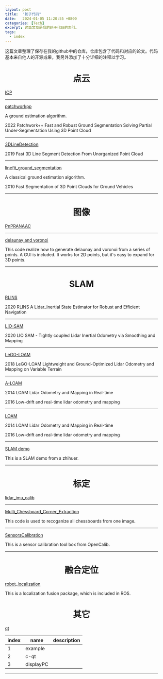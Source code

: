 ```yaml
---
layout: post
title:  "轮子代码"
date:   2024-01-05 11:20:55 +0800
categories: [Tech]
excerpt: 这篇文章是我的轮子代码的索引。
tags:
  - index
---
```


这篇文章整理了保存在我的github中的仓库，仓库包含了代码和对应的论文。代码基本来自他人的开源成果，我另外添加了十分详细的注释以学习。

<!-- #### 示例：

[] *****: 该论文的标签,即所属的领域; 推荐星数(必看->值得一看->可供参考->写了点东西->随便看看) <br/>
发表时间 论文名称<br/>
主要特点<br/> -->


# <center>点云</center>

<!-- `毫米波雷达` `视觉` `融合` `***`

2022 MmWave Radar and Vision Fusion for Object Detection in Autonomous Driving: A Review

毫米波雷达和视觉的融合三种方式以及对应的经典算法

--- -->

[ICP](https://github.com/blue-stone-j/icp)

---
[patchworkpp](https://github.com/blue-stone-j/patchworkpp)

A ground estimation algorithm.  

2022 Patchwork++ Fast and Robust Ground Segmentation Solving Partial Under-Segmentation Using 3D Point Cloud

---

[3DLineDetection](https://github.com/blue-stone-j/3DLineDetection)

2019 Fast 3D Line Segment Detection From Unorganized Point Cloud

---

[linefit_ground_segmentation](https://github.com/blue-stone-j/linefit_ground_segmentation)

A classical ground estimation algorithm.  

2010 Fast Segmentation of 3D Point Clouds for Ground Vehicles

---


# <center>图像</center>

[PnPRANAAC](https://github.com/blue-stone-j/PnPRANAAC)

---

[delaunay and voronoi](https://github.com/blue-stone-j/delaunay)

This code realize how to generate delaunay and voronoi from a series of points. A GUI is included. It works for 2D points, but it's easy to expand for 3D points. 

---

# <center>SLAM</center>

[RLINS](https://github.com/blue-stone-j/lins)

2020 RLINS A Lidar_Inertial State Estimator for Robust and Efficient Navigation

---

[LIO-SAM](https://github.com/blue-stone-j/LIO-SAM)

2020 LIO SAM - Tightly coupled Lidar Inertial Odometry via Smoothing and Mapping

---

[LeGO-LOAM](https://github.com/blue-stone-j/LeGO-LOAM)

2018 LeGO-LOAM Lightweight and Ground-Optimized Lidar Odometry and Mapping on Variable Terrain

---

[A-LOAM](https://github.com/blue-stone-j/A-LOAM)

2014 LOAM Lidar Odometry and Mapping in Real-time

2016 Low-drift and real-time lidar odometry and mapping

---

[LOAM](https://github.com/blue-stone-j/loam)

2014 LOAM Lidar Odometry and Mapping in Real-time

2016 Low-drift and real-time lidar odometry and mapping

---

[SLAM demo](https://github.com/blue-stone-j/rq-slam)

This is a SLAM demo from a zhihuer.

---

# <center>标定</center>

[lidar_imu_calib](https://github.com/blue-stone-j/lidar_imu_calib)

---

[Multi_Chessboard_Corner_Extraction](https://github.com/blue-stone-j/Multi_Chessboard_Corner_Extraction)

This code is used to recoganize all chessboards from one image. 

---

[SensorsCalibration](https://github.com/blue-stone-j/SensorsCalibration)

This is a sensor calibration tool box from OpenCalib.

---

# <center>融合定位</center>

[robot_localization](https://github.com/blue-stone-j/robot_localization)

This is a localization fusion package, which is included in ROS.

# <center>其它</center>

[qt](https://github.com/blue-stone-j/qt)

|index|name|description|
|---|---|---|
|1|example||
|2|c-qt||
|3|displayPC||

---